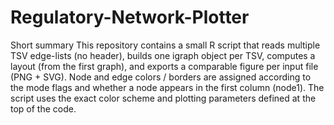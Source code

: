 # Regulatory-Network-Plotter
Short summary
This repository contains a small R script that reads multiple TSV edge-lists (no header), builds one igraph object per TSV, computes a layout (from the first graph), and exports a comparable figure per input file (PNG + SVG). Node and edge colors / borders are assigned according to the mode flags and whether a node appears in the first column (node1). The script uses the exact color scheme and plotting parameters defined at the top of the code.

